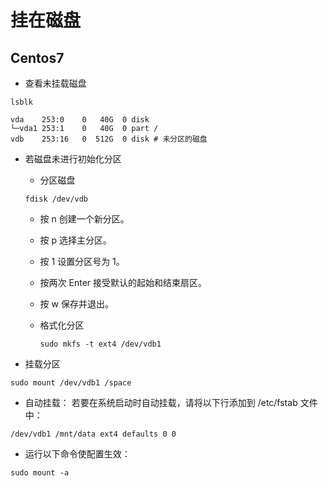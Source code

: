 # 挂在磁盘

## Centos7

* 查看未挂载磁盘

```shell
lsblk

vda    253:0    0   40G  0 disk
└─vda1 253:1    0   40G  0 part /
vdb    253:16   0  512G  0 disk # 未分区的磁盘
```

* 若磁盘未进行初始化分区
  * 分区磁盘
  
  ```shell
  fdisk /dev/vdb
  ```
  
  * 按 n 创建一个新分区。
  * 按 p 选择主分区。
  * 按 1 设置分区号为 1。
  * 按两次 Enter 接受默认的起始和结束扇区。
  * 按 w 保存并退出。
  * 格式化分区

    ```shell
    sudo mkfs -t ext4 /dev/vdb1
    ```

* 挂载分区

```shell
sudo mount /dev/vdb1 /space
```

* 自动挂载： 若要在系统启动时自动挂载，请将以下行添加到 /etc/fstab 文件中：

```shell
/dev/vdb1 /mnt/data ext4 defaults 0 0
```

* 运行以下命令使配置生效：

```shell
sudo mount -a
```
